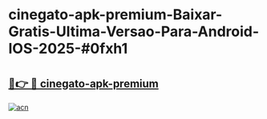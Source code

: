 # cinegato-apk-premium-Baixar-Gratis-Ultima-Versao-Para-Android-IOS-2025-#0fxh1

# <h2><a href="https://ainizakaria.my?title=cinegato-apk-premium&ref=22M">🔗👉 🔴 cinegato-apk-premium</a></h2>

[![acn](https://github.com/user-attachments/assets/0f9c940e-d8b0-45ae-aac7-cd30a18b3e1c)](https://ainizakaria.my?title=cinegato-apk-premium&ref=22M)

